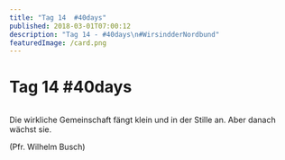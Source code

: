 ```yaml
---
title: "Tag 14  #40days"
published: 2018-03-01T07:00:12
description: "Tag 14 - #40days\n#WirsindderNordbund"
featuredImage: /card.png
---
```


# Tag 14  #40days

<img loading="lazy" src="/old/40DAYS_03-01_IN-tag-14.jpg" alt>

Die wirkliche Gemeinschaft fängt klein und in der Stille an. Aber danach wächst sie.

(Pfr. Wilhelm Busch)